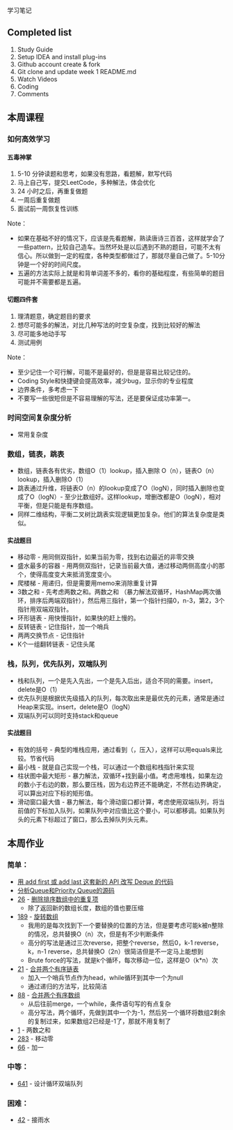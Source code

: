 学习笔记

## Completed list
1. Study Guide
2. Setup IDEA and install plug-ins
3. Github account create & fork
4. Git clone and update week 1 README.md
5. Watch Videos
6. Coding
7. Comments

## 本周课程

### 如何高效学习

#### 五毒神掌
1. 5-10 分钟读题和思考，如果没有思路，看题解，默写代码
1. 马上自己写，提交LeetCode，多种解法，体会优化
1. 24 小时之后，再重复做题
1. 一周后重复做题
1. 面试前一周恢复性训练

Note：
- 如果在基础不好的情况下，应该是先看题解，熟读唐诗三百首，这样就学会了一些pattern，比较自己造车。当然坏处是以后遇到不熟的题目，可能不太有信心。所以做到一定的程度，各种类型都做过了，那就尽量自己做了。5-10分钟是一个好的时间尺度。
- 五遍的方法实际上就是和背单词差不多的，看你的基础程度，有些简单的题目可能并不需要都是五遍。

#### 切题四件套
1. 理清题意，确定题目的要求
2. 想尽可能多的解法，对比几种写法的时空复杂度，找到比较好的解法
3. 尽可能多地动手写
4. 测试用例

Note：
- 至少记住一个可行解，可能不是最好的，但是是容易比较记住的。
- Coding Style和快捷键会提高效率，减少bug，显示你的专业程度
- 边界条件，多考虑一下
- 不要写一些很短但是不容易理解的写法，还是要保证成功率第一。

### 时间空间复杂度分析
- 常用复杂度 

### 数组，链表，跳表
- 数组，链表各有优劣，数组O（1）lookup，插入删除 O（n），链表O（n）lookup，插入删除O（1）
- 跳表通过升维，将链表O（n）的lookup变成了O（logN），同时插入删除也变成了O（logN）- 至少比数组好。这样lookup，增删改都是O（logN），相对平衡，但是只能是有序数组。
- 同样二维结构，平衡二叉树比跳表实现逻辑更加复杂。他们的算法复杂度是类似。

#### 实战题目
- 移动零 - 用同侧双指针，如果当前为零，找到右边最近的非零交换
- 盛水最多的容器 - 用两侧双指针，记录当前最大值，通过移动两侧高度小的那个，使得高度变大来抵消宽度变小。
- 爬楼梯 - 用递归，但是需要用memo来消除重复计算
- 3数之和 - 先考虑两数之和。两数之和 （暴力解法双循环，HashMap两次循环，排序后两端双指针），然后用三指针，第一个指针扫描0，n-3，第2，3个指针用双端双指针。
- 环形链表 - 用快慢指针，如果快的赶上慢的。
- 反转链表 - 记住指针，加一个哨兵
- 两两交换节点 - 记住指针
- K个一组翻转链表 - 记住头尾

### 栈，队列，优先队列，双端队列
- 栈和队列，一个是先入先出，一个是先入后出，适合不同的需要。insert，delete是O（1）
- 优先队列是根据优先级插入的队列，每次取出来是最优先的元素，通常是通过Heap来实现。insert，delete是O（logN）
- 双端队列可以同时支持stack和queue

#### 实战题目
- 有效的括号 - 典型的堆栈应用，通过看到（，压入），这样可以用equals来比较。节省代码
- 最小栈 - 就是自己实现一个栈，可以通过一个数组和栈指针来实现
- 柱状图中最大矩形 - 暴力解法，双循环+找到最小值。考虑用堆栈，如果左边的数小于右边的数，那么要压栈，因为右边界还不能确定，不然右边界确定，可以算出对应下标的矩形值。
- 滑动窗口最大值 - 暴力解法，每个滑动窗口都计算，考虑使用双端队列，将当前值的下标加入队列，如果队列中对应值比这个要小，可以都移调。如果队列头的元素下标超过了窗口，那么去掉队列头元素。

## 本周作业

### 简单：
- [用 add first 或 add last 这套新的 API 改写 Deque 的代码](src/DequeExample.java)
- [分析Queue和Priority Queue的源码](QueueAndPriorityQueueAnalysis.md)
- [26](https://leetcode.com/problems/remove-duplicates-from-sorted-array/discuss/?currentPage=1&orderBy=most_votes&query=) - [删除排序数组中的重复项](src/RemoveDuplicates.java)
    - 除了返回新的数组长度，数组的值也要压缩 
- [189](https://leetcode.com/problems/rotate-array/discuss/?currentPage=1&orderBy=most_votes&query=) - [旋转数组](src/RotateArray.java) 
    - 我用的是每次找到下一个要替换的位置的方法，但是要考虑可能k被n整除的情况，总共替换O（n）次，但是有不少判断条件
    - 高分的写法是通过三次reverse，把整个reverse，然后0，k-1 reverse，k，n-1 reverse，总共替换O（2n）很简洁但是不一定马上能想到
    - Brute force的写法，就是k个循环，每次移动一位，这样是O（k*n）次
- [21](https://leetcode.com/problems/merge-two-sorted-lists/discuss/?currentPage=1&orderBy=most_votes&query=)  - [合并两个有序链表](src/MergeSortedLists.java) 
    - 加入一个哨兵节点作为head，while循环到其中一个为null
    - 通过递归的方法写，比较简洁
- [88](https://leetcode.com/problems/merge-sorted-array/discuss/?currentPage=1&orderBy=most_votes&query=) - [合并两个有序数组](src/MergeSortedArray.java)
    - 从后往前merge，一个while，条件语句写的有点复杂
    - 高分写法，两个循环，先做到其中一个为-1，然后另一个循环将数组2剩余的复制过来，如果数组2已经是-1了，那就不用复制了
- [1](https://leetcode.com/problems/two-sum/discuss/?currentPage=1&orderBy=most_votes&query=)  - 两数之和
- [283](https://leetcode.com/problems/move-zeroes/discuss/?currentPage=1&orderBy=most_votes&query=)  - 移动零
- [66](https://leetcode.com/problems/plus-one/discuss/?currentPage=1&orderBy=most_votes&query=) - 加一

### 中等：
- [641](https://leetcode.com/problems/design-circular-deque/discuss/?currentPage=1&orderBy=most_votes&query=) - 设计循环双端队列

### 困难：
- [42](https://leetcode.com/problems/trapping-rain-water/discuss/?currentPage=1&orderBy=most_votes&query=) - 接雨水